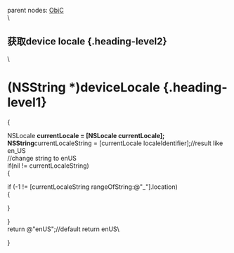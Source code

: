 parent nodes: [ObjC](ObjC.html)\
\

获取device locale {.heading-level2}
-----------------

\

(NSString \*)deviceLocale {.heading-level1}
=========================

{

NSLocale **currentLocale = [NSLocale currentLocale];\
 NSString**currentLocaleString = [currentLocale
localeIdentifier];//result like en\_US\
 //change string to enUS\
 if(nil != currentLocaleString)\
 {

if (-1 != [currentLocaleString rangeOfString:@"\_"].location) \
 {

}

}\
 return @"enUS";//default return enUS\

}

